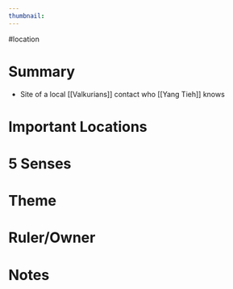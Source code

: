 ```yaml
---
thumbnail:
---
```

#location

# Summary
- Site of a local [[Valkurians]] contact who [[Yang Tieh]] knows

# Important Locations
# 5 Senses
# Theme
# Ruler/Owner
# Notes
